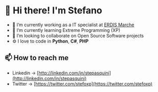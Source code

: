 # 👋 Hi there! I'm Stefano

<!--
**stefoxp/stefoxp** is a ✨ _special_ ✨ repository because its `README.md` (this file) appears on your GitHub profile.

Here are some ideas to get you started:

- 🤔 I’m looking for help with ...
- 💬 Ask me about ...
- 😄 Pronouns: ...
- ⚡ Fun fact: ...
-->

- 🔭 I’m currently working as a IT specialist at [ERDIS Marche](https://erdis.it/)
- 🌱 I’m currently learning Extreme Programming (XP)
- 👯 I’m looking to collaborate on Open Source Software projects
- ⚙️ I love to code in **Python**, **C#**, **PHP**

## 📫 How to reach me

- Linkedin -> [http://linkedin.com/in/stepasquini](http://linkedin.com/in/stepasquini)
- Twitter -> [https://twitter.com/stefoxp](https://twitter.com/stefoxp)